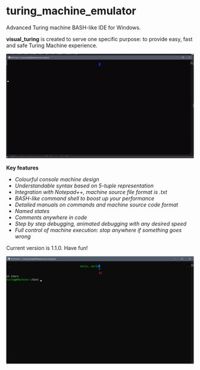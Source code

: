 # turing_machine_emulator
Advanced Turing machine BASH-like IDE for Windows.

**visual_turing** is created to serve one specific purpose: to provide easy, fast and safe Turing Machine experience.

![alt text](https://raw.githubusercontent.com/SergejVolkov/turing_machine_emulator/main/Images/hello_world.gif)

**Key features**

+ *Colourful console machine design*
+ *Understandable syntax based on 5-tuple representation*
+ *Integration with Notepad++, machine source file format is .txt*
+ *BASH-like command shell to boost up your performance*
+ *Detailed manuals on commands and machine source code format*
+ *Named states*
+ *Comments anywhere in code*
+ *Step by step debugging, animated debugging with any desired speed*
+ *Full control of machine execution: stop anywhere if something goes wrong*

Current version is 1.1.0. Have fun!

![alt text](https://raw.githubusercontent.com/SergejVolkov/turing_machine_emulator/main/Images/Screenshot_1.png)
